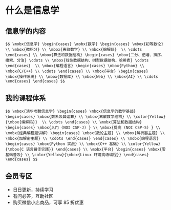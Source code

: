 # 什么是信息学

		
## 信息学的内容

`$$
\mobx{信息学}
\begin{cases}
  \mobx{数学}
  \begin{cases}
   \mbox{初等数论} \\
   \mbox{微积分} \\
   \mbox{离散数学} \\
   \mbox{编解码}  \\
   \cdots
  \end{cases} \\
  \mbox{算法和数据结构}
  \begin{cases}
   \mbox{二分、倍增、排序、搜索、分治} \cdots \\
   \mbox{线性数据结构、树型数据结构、哈希表} \cdots
  \end{cases}  \\
  \mbox{编程语言}
  \begin{cases}
   \mbox{Python} \\
   \mbox{C/C++} \\
   \cdots
  \end{cases} \\
  \mbox{平台}
  \begin{cases}
   \mbox{操作系统} \\
   \mbox{数据库} \\
   \mbox{Web} \\
   \mbox{AI} \\
   \cdots
  \end{cases}
\end{cases}
$$`

		
## 我的课程体系

`$$
\mbox{清华老魏信息学}
\begin{cases}
  \mbox{信息学的数学基础}
  \begin{cases}
   \mbox{数系及其运算} \\
   \mbox{离散数学结构} \\
   \color{Yellow}{\mbox{编解码}}  \\
   \cdots
  \end{cases} \\
  \mobx{算法和数据结构}
  \begin{cases}
   \mbox{入门 (NOI CSP-J) } \\
   \mbox{提高 (NOI CSP-S) } \\
   \mobx{经典编程题讲解}
     \begin{cases}
      \mbox{数论主题} \\
      \mbox{解析器主题} \\
      \mbox{加解密主题} \\
      \cdots
     \end{cases}
  \end{cases} \\
  \mobx{编程语言}
  \begin{cases}
   \mbox{Python 实战} \\
   \mbox{C++ 基础} \\
   \color{Yellow}{\mbox{C 语言最佳实践}}
  \end{cases} \\
  \mobx{平台}
  \begin{cases}
   \mbox{零基础普及} \\
   \color{Yellow}{\mbox{Linux 环境高级编程}}
  \end{cases}
\end{cases}
$$`

		
## 会员专区

- 日日更新，持续学习
- 有问必答，互助社区
- 购买微信小店商品，可享 85 折优惠


